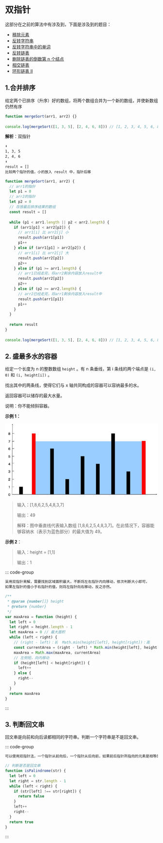 # 双指针

这部分在之前的算法中有涉及到，下面是涉及到的题目：

- [移除元素](/算法/数组.html#_2-移除元素)
- [反转字符串](/算法/字符串.html#_1-反转字符串-【简单】)
- [反转字符串中的单词](/算法/字符串.html#_5-反转字符串中的单词)
- [反转链表](/算法/链表.html#_3-反转链表)
- [删除链表的倒数第 n 个结点](/算法/链表.html#_5-删除链表的倒数第-n-个结点)
- [相交链表](/算法/链表.html#_6-相交链表)
- [环形链表 II](/算法/链表.html#_8-环形链表-ii-7-的-plus-版)

## 1.合并排序

给定两个已排序（升序）好的数组，将两个数组合并为一个新的数组，并使新数组仍然有序

```js
function mergeSort(arr1, arr2) {}

console.log(mergeSort([1, 3, 5], [2, 4, 6, 8])) // [1, 2, 3, 4, 5, 6, 8]
```

**解析**：双指针

```md
⬇️
1, 3, 5
2, 4, 6
⬆️
result = []
比较两个指针的值，小的放入 result 中，指针后移
```

```js
function mergeSort(arr1, arr2) {
  // arr1的指针
  let p1 = 0
  // arr2的指针
  let p2 = 0
  // 存放最后排序结果的数组
  const result = []

  while (p1 < arr1.length || p2 < arr2.length) {
    if (arr1[p1] < arr2[p2]) {
      // arr1[i] 比 arr2[j] 小
      result.push(arr1[p1])
      p1++
    } else if (arr1[p1] > arr2[p2]) {
      // arr1[i] 比 arr2[j] 大
      result.push(arr2[p2])
      p2++
    } else if (p1 >= arr1.length) {
      // arr1已经走完，将arr2剩余内容放入result中
      result.push(arr2[p2])
      p2++
    } else if (p2 >= arr2.length) {
      // arr2已经走完，将arr1剩余内容放入result中
      result.push(arr1[p1])
      p1++
    }
  }

  return result
}

console.log(mergeSort([1, 3, 5], [2, 4, 6, 8])) // [1, 2, 3, 4, 5, 6, 8]
```

## 2. 盛最多水的容器

<LeetCodeLink url="https://leetcode.cn/problems/container-with-most-water/description/" />

给定一个长度为 n 的整数数组 `height` 。有 n 条垂线，第 i 条线的两个端点是 `(i, 0)` 和 `(i, height[i])` 。

找出其中的两条线，使得它们与 x 轴共同构成的容器可以容纳最多的水。

返回容器可以储存的最大水量。

说明：你不能倾斜容器。

**示例 1：**

![](./img/盛最多水的容器.jpg)

> 输入：[1,8,6,2,5,4,8,3,7]
>
> 输出：49
>
> 解释：图中垂直线代表输入数组 [1,8,6,2,5,4,8,3,7]。在此情况下，容器能够容纳水（表示为蓝色部分）的最大值为 49。

**示例 2**：

> 输入：height = [1,1]
>
> 输出：1

::: code-group

```md [思路]
采用双指针来解，需要找到区域面积最大，不断将左右指针内向移动，依次判断大小即可，
如果左指针的值小于右指针的值，则将左指针向右移动，反之亦然。
```

```js [代码]
/**
 * @param {number[]} height
 * @return {number}
 */
var maxArea = function (height) {
  let left = 0
  let right = height.length - 1
  let maxArea = 0 // 最大面积
  while (left < right) {
    // (right - left)：长  Math.min(height[left], height[right])：高
    const currentArea = (right - left) * Math.min(height[left], height[right])
    maxArea = Math.max(maxArea, currentArea)
    // 左侧短，向内移动
    if (height[left] < height[right]) {
      left++
    } else {
      right--
    }
  }
  return maxArea
}
```

:::

## 3. 判断回文串

回文串是向前和向后读都相同的字符串。判断一个字符串是不是回文串。

::: code-group

```md [思路]
可以使用双指针法，一个指针从前向后，一个指针从后向前，如果前后指针所指向的元素是相等的，就是回文字符串了。
```

```js [代码]
// 判断是否是回文串
function isPalindrome(str) {
  let left = 0
  let right = str.length - 1
  while (left < right) {
    if (str[left] !== str[right]) {
      return false
    }
    left++
    right--
  }
  return true
}
```

:::
